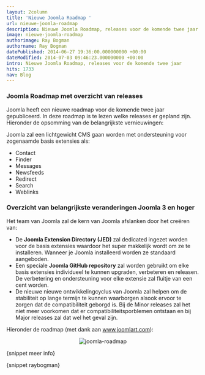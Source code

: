 ```yaml
---
layout: 2column
title: 'Nieuwe Joomla Roadmap '
url: nieuwe-joomla-roadmap
description: Nieuwe Joomla Roadmap, releases voor de komende twee jaar
image: nieuwe-joomla-roadmap
authorimage: Ray Bogman
authorname: Ray Bogman
datePublished: 2014-06-27 19:36:00.000000000 +00:00
dateModified: 2014-07-03 09:46:23.000000000 +00:00
intro: Nieuwe Joomla Roadmap, releases voor de komende twee jaar
hits: 1733
nav: Blog
---
```

<h3>Joomla Roadmap met overzicht van releases</h3>
<p>Joomla heeft een nieuwe roadmap voor de komende twee jaar gepubliceerd. In deze roadmap is te lezen welke releases er gepland zijn. Hieronder de opsomming van de belangrijkste vernieuwingen:</p>
<p>Joomla zal een lichtgewicht CMS gaan worden met ondersteuning voor zogenaamde basis extensies als:</p>
<ul class="check">
<li>Contact</li>
<li>Finder</li>
<li>Messages</li>
<li>Newsfeeds</li>
<li>Redirect</li>
<li>Search</li>
<li>Weblinks</li>
</ul>
<h3>Overzicht van belangrijkste veranderingen Joomla 3 en hoger</h3>
<p>Het team van Joomla zal de kern van Joomla afslanken door het creëren van:</p>
<ul class="check">
<li>De <strong>Joomla Extension Directory (JED)</strong> zal dedicated ingezet worden voor de basis extensies waardoor het super makkelijk wordt om ze te installeren. Wanneer je Joomla installeerd worden ze standaard aangeboden.</li>
<li>Een speciale <strong>Joomla GitHub repository</strong> zal worden gebruikt om elke basis extensies individueel te kunnen upgraden, verbeteren en releasen. De verbetering en ondersteuning voor elke extensie zal fluitje van een cent worden.</li>
<li>De nieuwe nieuwe ontwikkelingcyclus van Joomla zal helpen om de stabiliteit op lange termijn te kunnen waarborgen alsook ervoor te zorgen dat de compatibiliteit geborgd is. Bij de Minor releases zal het niet meer voorkomen dat er compatibiliteitsporblemen ontstaan en bij Major releases zal dat wel het geval zijn.</li>
</ul>
<p>Hieronder de roadmap (met dank aan <a href="http://www.joomlart.com" title="Joomlart" target="_blank">www.joomlart.com</a>):<a href="http://www.joomlart.com/"></a></p>
<center><img src="images/article/joomla-roadmap.png" alt="joomla-roadmap" /></center>
<p>{snippet meer info}</p>
<p>{snippet raybogman}</p>
